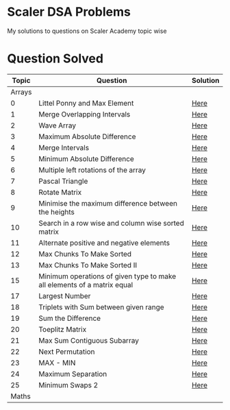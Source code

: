
# Scaler DSA Problems

My solutions to questions on Scaler Academy topic wise

 # Question Solved #

| Topic | Question | Solution |
| ----- | -------- | -------- |
|Arrays|||
|0|Littel Ponny and Max Element|[Here](https://github.com/SandeepSinghGaur/Scaler-Leetcode/blob/EasyProblem/Scaler/Intermediate/Day-08-Array/little_ponny_and_max_element.cpp)|
|1|Merge Overlapping Intervals|[Here]()|
|2|Wave Array|[Here]()|
|3|Maximum Absolute Difference|[Here]()|
|4|Merge Intervals|[Here]()|
|5|Minimum Absolute Difference|[Here]()|
|6|Multiple left rotations of the array|[Here]()|
|7|Pascal Triangle|[Here]()|
|8|Rotate Matrix|[Here]()|
|9|Minimise the maximum difference between the heights|[Here]()|
|10|Search in a row wise and column wise sorted matrix|[Here]()|
|11|Alternate positive and negative elements|[Here]()|
|12|Max Chunks To Make Sorted|[Here]()|
|13|Max Chunks To Make Sorted II|[Here]()|
|15|Minimum operations of given type to make all elements of a matrix equal|[Here]()|
|17|Largest Number|[Here]()|
|18|Triplets with Sum between given range|[Here]()|
|19|Sum the Difference|[Here]()|
|20|Toeplitz Matrix|[Here]()|
|21|Max Sum Contiguous Subarray|[Here]()|
|22|Next Permutation|[Here]()|
|23|MAX - MIN|[Here]()|
|24|Maximum Separation|[Here]()|
|25|Minimum Swaps 2|[Here]()|
| Maths |||


